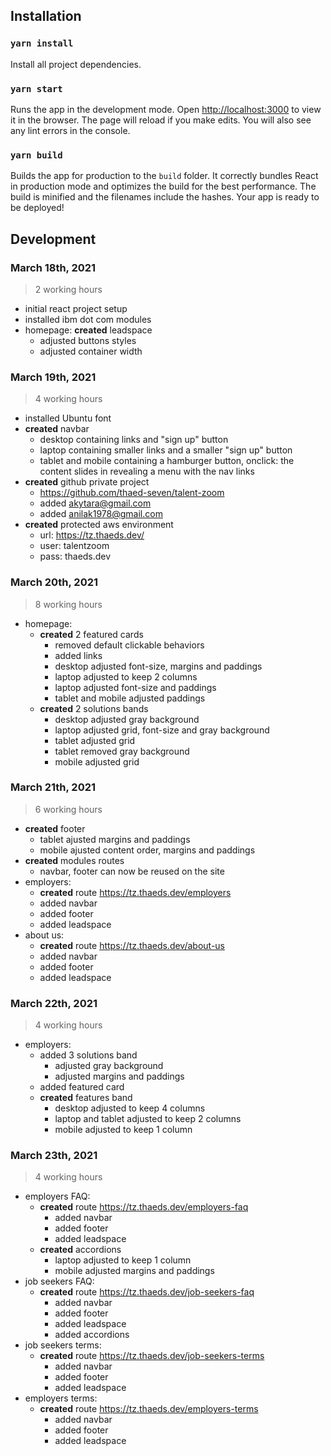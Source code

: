 ## Installation

### `yarn install`

Install all project dependencies.

### `yarn start`

Runs the app in the development mode. Open [http://localhost:3000](http://localhost:3000) to view it in the browser. The page will reload if you make edits. You will also see any lint errors in the console.

### `yarn build`

Builds the app for production to the `build` folder. It correctly bundles React in production mode and optimizes the build for the best performance. The build is minified and the filenames include the hashes. Your app is ready to be deployed!

## Development

### March 18th, 2021
> 2 working hours

- initial react project setup
- installed ibm dot com modules
- homepage: **created** leadspace
  - adjusted buttons styles
  - adjusted container width

### March 19th, 2021
> 4 working hours

- installed Ubuntu font
- **created** navbar
  - desktop containing links and "sign up" button
  - laptop containing smaller links and a smaller "sign up" button
  - tablet and mobile containing a hamburger button, onclick: the content slides in revealing a menu with the nav links
- **created** github private project
  - https://github.com/thaed-seven/talent-zoom
  - added akytara@gmail.com
  - added anilak1978@gmail.com
- **created** protected aws environment
  - url: https://tz.thaeds.dev/
  - user: talentzoom
  - pass: thaeds.dev

### March 20th, 2021
> 8 working hours

- homepage: 
  - **created** 2 featured cards
    - removed default clickable behaviors
    - added links
    - desktop adjusted font-size, margins and paddings
    - laptop adjusted to keep 2 columns
    - laptop adjusted font-size and paddings
    - tablet and mobile adjusted paddings
  - **created** 2 solutions bands
    - desktop adjusted gray background
    - laptop adjusted grid, font-size and gray background
    - tablet adjusted grid
    - tablet removed gray background
    - mobile adjusted grid

### March 21th, 2021
> 6 working hours

- **created** footer
  - tablet ajusted margins and paddings
  - mobile ajusted content order, margins and paddings
- **created** modules routes
  - navbar, footer can now be reused on the site
- employers:
  - **created** route https://tz.thaeds.dev/employers
  - added navbar
  - added footer
  - added leadspace
- about us: 
  - **created** route https://tz.thaeds.dev/about-us
  - added navbar
  - added footer
  - added leadspace

### March 22th, 2021
> 4 working hours

- employers: 
  - added 3 solutions band
    - adjusted gray background
    - adjusted margins and paddings
  - added featured card
  - **created** features band
    - desktop adjusted to keep 4 columns
    - laptop and tablet adjusted to keep 2 columns
    - mobile adjusted to keep 1 column

### March 23th, 2021
> 4 working hours

- employers FAQ:
  - **created** route https://tz.thaeds.dev/employers-faq
    - added navbar
    - added footer
    - added leadspace
  - **created** accordions
    - laptop adjusted to keep 1 column
    - mobile adjusted margins and paddings
- job seekers FAQ:
  - **created** route https://tz.thaeds.dev/job-seekers-faq
    - added navbar
    - added footer
    - added leadspace
    - added accordions
- job seekers terms:
  - **created** route https://tz.thaeds.dev/job-seekers-terms
    - added navbar
    - added footer
    - added leadspace
- employers terms: 
  - **created** route https://tz.thaeds.dev/employers-terms
    - added navbar
    - added footer
    - added leadspace